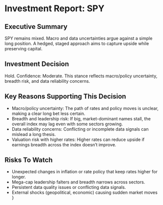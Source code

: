 # Investment Report: SPY
## Executive Summary
SPY remains mixed. Macro and data uncertainties argue against a simple long position. A hedged, staged approach aims to capture upside while preserving capital.

## Investment Decision
Hold. Confidence: Moderate. This stance reflects macro/policy uncertainty, breadth risk, and data reliability concerns.

## Key Reasons Supporting This Decision
- Macro/policy uncertainty: The path of rates and policy moves is unclear, making a clear long bet less certain.
- Breadth and leadership risk: If big, market-dominant names stall, the overall index may lag even with some sectors growing.
- Data reliability concerns: Conflicting or incomplete data signals can mislead a long thesis.
- Valuation risk with higher rates: Higher rates can reduce upside if earnings breadth across the index doesn’t improve.

## Risks To Watch
- Unexpected changes in inflation or rate policy that keep rates higher for longer.
- Mega-cap leadership falters and breadth narrows across sectors.
- Persistent data quality issues or conflicting data signals.
- External shocks (geopolitical, economic) causing sudden market moves }